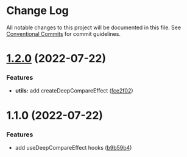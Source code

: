 # Change Log

All notable changes to this project will be documented in this file.
See [Conventional Commits](https://conventionalcommits.org) for commit guidelines.

# [1.2.0](https://github.com/pansyjs/react-hooks/compare/@pansy/use-deep-compare-effect@1.1.0...@pansy/use-deep-compare-effect@1.2.0) (2022-07-22)


### Features

* **utils:** add createDeepCompareEffect ([fce2f02](https://github.com/pansyjs/react-hooks/commit/fce2f02ea2f6de2ee858b9f149a32653aef7dc6e))





# 1.1.0 (2022-07-22)


### Features

* add useDeepCompareEffect hooks ([b9b59b4](https://github.com/pansyjs/react-hooks/commit/b9b59b4387fce4407bebc692b565f6184dac59fe))
